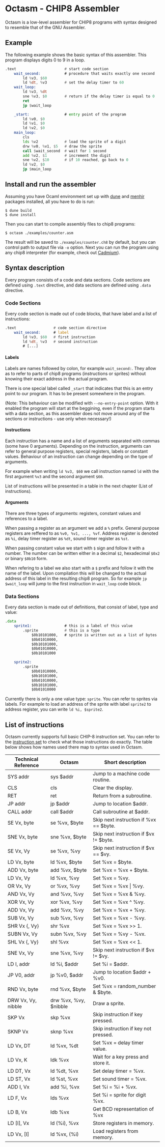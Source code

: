 # Octasm - CHIP8 Assembler

Octasm is a low-level assembler for CHIP8 programs with syntax designed to
resemble that of the GNU Assembler.

## Example

The following example shows the basic syntax of this assembler. This program displays digits 0 to 9 in a loop.

```asm
.text                      # start code section
    wait_second:           # procedure that waits exactly one second
        ld %v3, $60
        ld %dt, %v3        # set the delay timer to 60
    wait_loop:
        ld %v3, %dt
        sne %v3, $0        # return if the delay timer is equal to 0
        ret
        jp $wait_loop

    _start:                # entry point of the program
        ld %v0, $0
        ld %v1, $0
        ld %v2, $0
    main_loop:
        cls
        lds %v2            # load the sprite of a digit
        drw %v0, %v1, $5   # draw the sprite
        call $wait_second  # wait for 1 second
        add %v2, $1        # increment the digit
        sne %v2, $10       # if 10 reached, go back to 0
        ld %v2, $0
        jp $main_loop
```

## Install and run the assembler

Assuming you have Ocaml environment set up with [dune](https://github.com/ocaml/dune?tab=readme-ov-file#installation-1) and [menhir](https://gallium.inria.fr/~fpottier/menhir/) packages installed, all you have to do is run:

```
$ dune build
$ dune install
```

Then you can start to compile assembly files to chip8 programs:

```
$ octasm ./examples/counter.asm
```

The result will be saved to `./examples/counter.ch8` by default, but you can control path to output file via `-o` option. Next you can run the program using any chip8 interpreter (for example, check out [Cadmium](https://games.gulrak.net/cadmium/)).

## Syntax description

Every program consists of a code and data sections. Code sections are defined using `.text` directive, and data sections are defined using `.data` directive.

### Code Sections

Every code section is made out of code blocks, that have label and a list of instructions:

```asm
.text                 # code section directive
    wait_second:      # label
        ld %v3, $60   # first instruction
        ld %dt, %v3   # second instruction
        # [...]
```

#### Labels

Labels are names followed by colon, for example `wait_second:`. They allow as to refer to parts of chip8 programs (instructions or sprites) without knowing their exact address in the actual program.

There is one special label called `_start` that indicates that this is an entry point to our program. It has to be present somewhere in the program.

(Note: This behaviour can be modified with `--no-entry-point` option. With it enabled the program will start at the beggining, even if the program starts with a data section, as this assembler does not move around any of the sections or instructions - use only when necessary!)

#### Instructions

Each instruction has a name and a list of arguments separated with commas (some have 0 arguments). Depending on the instruction, arguments can refer to general purpose registers, special registers, labels or constant values. Behaviour of an instruction can change depending on the type of arguments.

For example when writing `ld %v3, $60` we call instruction named `ld` with the first argument `%v3` and the second argument `$60`.

List of instructions will be presented in a table in the next chapter (List of instructions).

#### Arguments

There are three types of arguments: registers, constant values and references to a label.

When passing a register as an argument we add a `%` prefix. General purpose registers are reffered to as `%v0, %v1, ..., %vf`. Address register is denoted as `%i`, delay timer register as `%dt`, sound timer register as `%st`.

When passing constant value we start with `$` sign and follow it with a number. The number can be written either in a decimal `$2`, hexadecimal `$0x2` or binary `$0b10` form.

When refering to a label we also start with a `$` prefix and follow it with the name of the label. Upon compilation this will be changed to the actual address of this label in the resulting chip8 program. So for example `jp $wait_loop` will jump to the first instruction in `wait_loop` code block.

### Data Sections

Every data section is made out of definitions, that consist of label, type and value:

```asm
.data
    sprite1:               # this is a label of this value
        .sprite            # this is a type
            $0b10101000,   # sprite is written out as a list of bytes
            $0b01010000,
            $0b10101000,
            $0b01010000,
            $0b10101000

    sprite2:
        .sprite
            $0b01010000,
            $0b10101000,
            $0b01010000,
            $0b10101000,
            $0b01010000
```

Currently there is only a one value type: `sprite`. You can refer to sprites via labels. For example to load an address of the sprite with label `sprite2` to address register, you can write `ld %i, $sprite2`.


## List of instructions

Octasm currently supports full basic CHIP-8 instruction set. You can refer to the [instruction set](http://devernay.free.fr/hacks/chip8/C8TECH10.HTM) to check what those instructions do exactly. The table below shows how names used there map to syntax used in Octasm.

| Technical Reference | Octasm                | Short description                      |
| ------------------- | --------------------- | -------------------------------------- |
| SYS addr            | sys $addr             | Jump to a machine code routine.        |
| CLS                 | cls                   | Clear the display.                     |
| RET                 | ret                   | Return from a subroutine.              |
| JP addr             | jp $addr              | Jump to location $addr.                |
| CALL addr           | call $addr            | Call subroutine at $addr.              |
| SE Vx, byte         | se %vx, $byte         | Skip next instruction if %vx == $byte. |
| SNE Vx, byte        | sne %vx, $byte        | Skip next instruction if $vx != $byte. |
| SE Vx, Vy           | se %vx, %vy           | Skip next instruction if $vx == $vy.   |
| LD Vx, byte         | ld %vx, $byte         | Set %vx = $byte.                       |
| ADD Vx, byte        | add %vx, $byte        | Set %vx = %vx + $byte.                 |
| LD Vx, Vy           | ld %vx, %vy           | Set %vx = %vy.                         |
| OR Vx, Vy           | or %vx, %vy           | Set %vx = %vx \| %vy.                  |
| AND Vx, Vy          | and %vx, %vy          | Set %vx = %vx \& %vy.                  |
| XOR Vx, Vy          | xor %vx, %vy          | Set %vx = %vx \^ %vy.                  |
| ADD Vx, Vy          | add %vx, %vy          | Set %vx = %vx + %vy.                   |
| SUB Vx, Vy          | sub %vx, %vy          | Set %vx = %vx - %vy.                   |
| SHR Vx {, Vy}       | shr %vx               | Set %vx = %vx >> 1.                    |
| SUBN Vx, Vy         | subn %vx, %vy         | Set %vx = %vy - %vx.                   |
| SHL Vx {, Vy}       | shl %vx               | Set %vx = %vx << 1.                    |
| SNE Vx, Vy          | sne %vx, %vy          | Skip next instruction if $vx != $vy.   |
| LD I, addr          | ld %i, $addr          | Set %i = $addr.                        |
| JP V0, addr         | jp %v0, $addr         | Jump to location $addr + %v0.          |
| RND Vx, byte        | rnd %vx, $byte        | Set %vx = random_number \& $byte.      |
| DRW Vx, Vy, nibble  | drw %vx, %vy, $nibble | Draw a sprite.                         |
| SKP Vx              | skp %vx               | Skip instruction if key pressed.       |
| SKNP Vx             | sknp %vx              | Skip instruction if key not pressed.   |
| LD Vx, DT           | ld %vx, %dt           | Set %vx = delay timer value.           |
| LD Vx, K            | ldk %vx               | Wait for a key press and store it.     |
| LD DT, Vx           | ld %dt, %vx           | Set delay timer = %vx.                 |
| LD ST, Vx           | ld %st, %vx           | Set sound timer = %vx.                 |
| ADD I, Vx           | add %i, %vx           | Set %i = %i + %vx.                     |
| LD F, Vx            | lds %vx               | Set %i = sprite for digit %vx.         |
| LD B, Vx            | ldb %vx               | Get BCD representation of %vx          |
| LD [I], Vx          | ld (%i), %vx          | Store registers in memory.             |
| LD Vx, [I]          | ld %vx, (%i)          | Load registers from memory.            |
